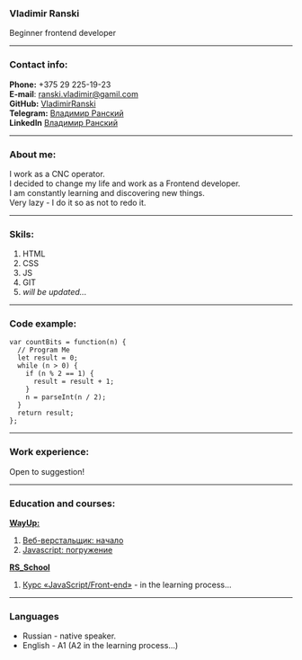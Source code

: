### Vladimir Ranski

Beginner frontend developer

---
### Contact info:
**Phone:** +375 29 225-19-23 <br>
**E-mail**: ranski.vladimir@gamil.com <br>
**GitHub:** [VladimirRanski](https://github.com/VladimirRanski) <br>
**Telegram:** [Владимир Ранский](https://t.me/Vovchara_777) <br>
**LinkedIn** [Владимир Ранский](https://www.linkedin.com/in/%D0%B2%D0%BB%D0%B0%D0%B4%D0%B8%D0%BC%D0%B8%D1%80-%D1%80%D0%B0%D0%BD%D1%81%D0%BA%D0%B8%D0%B9-b516a8234/)

---
### About me:
I work as a CNC operator.<br>
I decided to change my life and work as a Frontend developer.<br>
I am constantly learning and discovering new things.<br>
Very lazy - I do it so as not to redo it.

---
### Skils:
1. HTML
2. CSS
3. JS
4. GIT
5. *will be updated...* 

---
### Code example:
````
var countBits = function(n) {
  // Program Me
  let result = 0;
  while (n > 0) {
    if (n % 2 == 1) {
      result = result + 1;
    }
    n = parseInt(n / 2);
  }
  return result;
};
````

---

### Work experience:
Open to suggestion!

---
### Education and courses:

[**WayUp:**](https://wayup.in/)<br>
1. [Веб-верстальщик: начало](https://drive.google.com/file/d/1Ag_zbbWR11ooUy27WvVryudeADfkDULg/view?usp=sharing)
2. [Javascript: погружение](https://drive.google.com/file/d/1BWfMkli3w4hZXIp_OtN_OaQDSP9kiF32/view?usp=sharing) <br>

[**RS_School**](https://rs.school/)
1. [Курс «JavaScript/Front-end»](https://rs.school/js/) - in the learning process...

---
### Languages
- Russian - native speaker.
- English - A1 (A2 in the learning process...)
